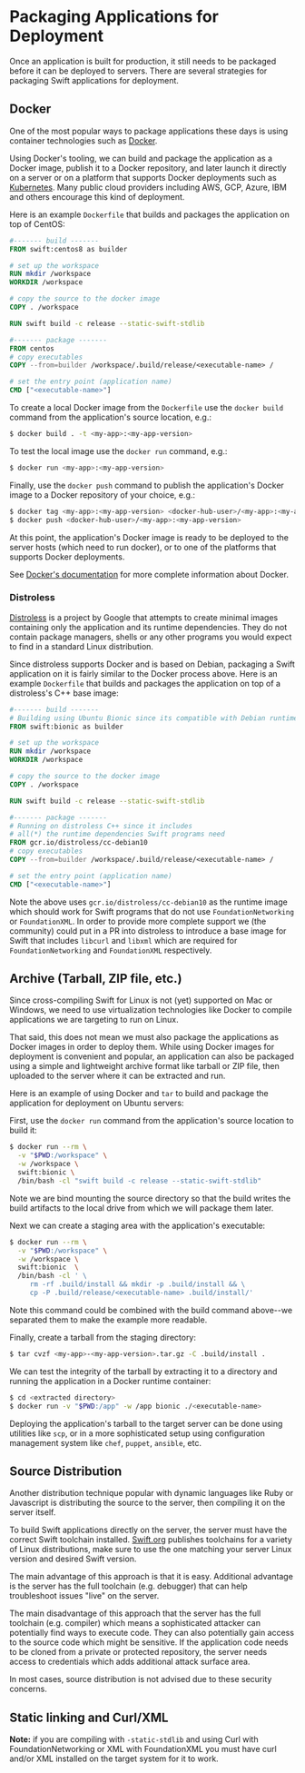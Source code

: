 # Packaging Applications for Deployment

Once an application is built for production, it still needs to be packaged before it can be deployed to servers. There are several strategies for packaging Swift applications for deployment.

## Docker

One of the most popular ways to package applications these days is using container technologies such as [Docker](https://www.docker.com).

Using Docker's tooling, we can build and package the application as a Docker image, publish it to a Docker repository, and later launch it directly on a server or on a platform that supports Docker deployments such as [Kubernetes](https://kubernetes.io). Many public cloud providers including AWS, GCP, Azure, IBM and others encourage this kind of deployment.

Here is an example `Dockerfile` that builds and packages the application on top of CentOS:

```Dockerfile
#------- build -------
FROM swift:centos8 as builder

# set up the workspace
RUN mkdir /workspace
WORKDIR /workspace

# copy the source to the docker image
COPY . /workspace

RUN swift build -c release --static-swift-stdlib

#------- package -------
FROM centos
# copy executables
COPY --from=builder /workspace/.build/release/<executable-name> /

# set the entry point (application name)
CMD ["<executable-name>"]
```

To create a local Docker image from the `Dockerfile` use the `docker build` command from the application's source location, e.g.:

```bash
$ docker build . -t <my-app>:<my-app-version>
```

To test the local image use the `docker run` command, e.g.:

```bash
$ docker run <my-app>:<my-app-version>
```

Finally, use the `docker push` command to publish the application's Docker image to a Docker repository of your choice, e.g.:

```bash
$ docker tag <my-app>:<my-app-version> <docker-hub-user>/<my-app>:<my-app-version>
$ docker push <docker-hub-user>/<my-app>:<my-app-version>
```

At this point, the application's Docker image is ready to be deployed to the server hosts (which need to run docker), or to one of the platforms that supports Docker deployments.

See [Docker's documentation](https://docs.docker.com/engine/reference/commandline/) for more complete information about Docker.

### Distroless

[Distroless](https://github.com/GoogleContainerTools/distroless) is a project by Google that attempts to create minimal images containing only the application and its runtime dependencies. They do not contain package managers, shells or any other programs you would expect to find in a standard Linux distribution.

Since distroless supports Docker and is based on Debian, packaging a Swift application on it is fairly similar to the Docker process above. Here is an example `Dockerfile` that builds and packages the application on top of a distroless's C++ base image:

```Dockerfile
#------- build -------
# Building using Ubuntu Bionic since its compatible with Debian runtime
FROM swift:bionic as builder

# set up the workspace
RUN mkdir /workspace
WORKDIR /workspace

# copy the source to the docker image
COPY . /workspace

RUN swift build -c release --static-swift-stdlib

#------- package -------
# Running on distroless C++ since it includes
# all(*) the runtime dependencies Swift programs need
FROM gcr.io/distroless/cc-debian10
# copy executables
COPY --from=builder /workspace/.build/release/<executable-name> /

# set the entry point (application name)
CMD ["<executable-name>"]
```

Note the above uses `gcr.io/distroless/cc-debian10` as the runtime image which should work for Swift programs that do not use `FoundationNetworking` or `FoundationXML`. In order to provide more complete support we (the community) could put in a PR into distroless to introduce a base image for Swift that includes `libcurl` and `libxml` which are required for `FoundationNetworking` and `FoundationXML` respectively.

## Archive (Tarball, ZIP file, etc.)

Since cross-compiling Swift for Linux is not (yet) supported on Mac or Windows, we need to use virtualization technologies like Docker to compile applications we are targeting to run on Linux.

That said, this does not mean we must also package the applications as Docker images in order to deploy them. While using Docker images for deployment is convenient and popular, an application can also be packaged using a simple and lightweight archive format like tarball or ZIP file, then uploaded to the server where it can be extracted and run.

Here is an example of using Docker and `tar` to build and package the application for deployment on Ubuntu servers:

First, use the `docker run` command from the application's source location to build it:

```bash
$ docker run --rm \
  -v "$PWD:/workspace" \
  -w /workspace \
  swift:bionic \
  /bin/bash -cl "swift build -c release --static-swift-stdlib"
```

Note we are bind mounting the source directory so that the build writes the build artifacts to the local drive from which we will package them later.

Next we can create a staging area with the application's executable:

```bash
$ docker run --rm \
  -v "$PWD:/workspace" \
  -w /workspace \
  swift:bionic  \
  /bin/bash -cl ' \
     rm -rf .build/install && mkdir -p .build/install && \
     cp -P .build/release/<executable-name> .build/install/'
```

Note this command could be combined with the build command above--we separated them to make the example more readable.

Finally, create a tarball from the staging directory:

```bash
$ tar cvzf <my-app>-<my-app-version>.tar.gz -C .build/install .
```

We can test the integrity of the tarball by extracting it to a directory and running the application in a Docker runtime container:

```bash
$ cd <extracted directory>
$ docker run -v "$PWD:/app" -w /app bionic ./<executable-name>
```

Deploying the application's tarball to the target server can be done using utilities like `scp`, or in a more sophisticated setup using configuration management system like `chef`, `puppet`, `ansible`, etc.


## Source Distribution

Another distribution technique popular with dynamic languages like Ruby or Javascript is distributing the source to the server, then compiling it on the server itself.

To build Swift applications directly on the server, the server must have the correct Swift toolchain installed. [Swift.org](https://swift.org/download/#linux) publishes toolchains for a variety of Linux distributions, make sure to use the one matching your server Linux version and desired Swift version.

The main advantage of this approach is that it is easy. Additional advantage is the server has the full toolchain (e.g. debugger) that can help troubleshoot issues "live" on the server.

The main disadvantage of this approach that the server has the full toolchain (e.g. compiler) which means a sophisticated attacker can potentially find ways to execute code. They can also potentially gain access to the source code which might be sensitive. If the application code needs to be cloned from a private or protected repository, the server needs access to credentials which adds additional attack surface area.

In most cases, source distribution is not advised due to these security concerns.

## Static linking and Curl/XML

**Note:** if you are compiling with `-static-stdlib` and using Curl with FoundationNetworking or XML with FoundationXML you must have curl and/or XML installed on the target system for it to work.
